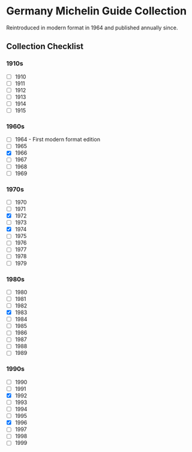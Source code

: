 # Germany Michelin Guide Collection

Reintroduced in modern format in 1964 and published annually since.

## Collection Checklist

### 1910s

- [ ] 1910
- [ ] 1911
- [ ] 1912
- [ ] 1913
- [ ] 1914
- [ ] 1915

### 1960s

- [ ] 1964 - First modern format edition
- [ ] 1965
- [x] 1966
- [ ] 1967
- [ ] 1968
- [ ] 1969

### 1970s

- [ ] 1970
- [ ] 1971
- [x] 1972
- [ ] 1973
- [x] 1974
- [ ] 1975
- [ ] 1976
- [ ] 1977
- [ ] 1978
- [ ] 1979

### 1980s

- [ ] 1980
- [ ] 1981
- [ ] 1982
- [x] 1983
- [ ] 1984
- [ ] 1985
- [ ] 1986
- [ ] 1987
- [ ] 1988
- [ ] 1989

### 1990s

- [ ] 1990
- [ ] 1991
- [x] 1992
- [ ] 1993
- [ ] 1994
- [ ] 1995
- [x] 1996
- [ ] 1997
- [ ] 1998
- [ ] 1999
